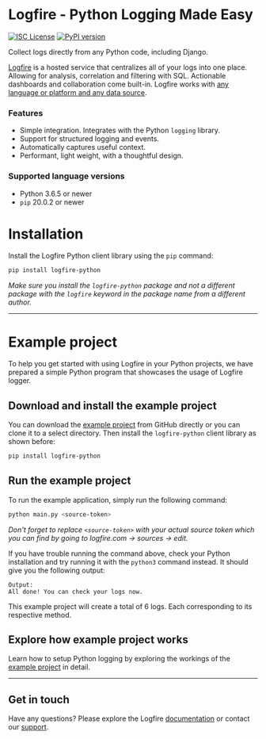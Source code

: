 # Logfire - Python Logging Made Easy


[![ISC License](https://img.shields.io/badge/license-ISC-ff69b4.svg)](LICENSE.md)
[![PyPI version](https://badge.fury.io/py/logfire-python.svg)](https://badge.fury.io/py/logfire-python)


Collect logs directly from any Python code, including Django.

[Logfire](https://logfire.ai) is a hosted service that centralizes all of your logs into one place. Allowing for analysis, correlation and filtering with SQL. Actionable dashboards and collaboration come built-in. Logfire works with [any language or platform and any data source](https://docs.logfire.ai/). 

### Features
- Simple integration. Integrates with the Python `logging` library.
- Support for structured logging and events.
- Automatically captures useful context.
- Performant, light weight, with a thoughtful design.

### Supported language versions
- Python 3.6.5 or newer
- `pip` 20.0.2 or newer

# Installation
Install the Logfire Python client library using the `pip` command:

```bash
pip install logfire-python
```

*Make sure you install the `logfire-python` package and not a different package with the `logfire` keyword in the package name from a different author.*

---

# Example project

To help you get started with using Logfire in your Python projects, we have prepared a simple Python program that showcases the usage of Logfire logger.

## Download and install the example project

You can download the [example project](https://github.com/logfire-sh/logfire-python/tree/master/example-project) from GitHub directly or you can clone it to a select directory. Then install the `logfire-python` client library as shown before:

```bash
pip install logfire-python
```

 ## Run the example project
 
 To run the example application, simply run the following command:

```bash
python main.py <source-token>
```

*Don't forget to replace `<source-token>` with your actual source token which you can find by going to logfire.com -> sources -> edit.*


If you have trouble running the command above, check your Python installation and try running it with the `python3` command instead. It should give you the following output:

```
Output:
All done! You can check your logs now.
```

This example project will create a total of 6 logs. Each corresponding to its respective method.

## Explore how example project works
 
Learn how to setup Python logging by exploring the workings of the [example project](https://github.com/logfire-sh/logfire-python/tree/master/example-project) in detail. 
 
---
 
## Get in touch

Have any questions? Please explore the Logfire [documentation](https://docs.ai/) or contact our [support](https://support@logfire.ai).
